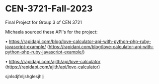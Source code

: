 # CEN-3721-Fall-2023
Final Project for Group 3 of CEN 3721




Michaela sourced these API's for the project:

• https://rapidapi.com/blog/love-calculator-api-with-python-php-ruby-javascript-example/ (https://rapidapi.com/blog/love-calculator-api-with-python-php-ruby-javascript-example/)

• https://rapidapi.com/ajith/api/love-calculator (https://rapidapi.com/ajith/api/love-calculator)

sjnlsdjfnljshglesjhlj
